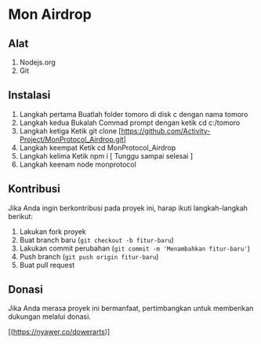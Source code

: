# Mon Airdrop
## Alat


1. Nodejs.org
2. Git

## Instalasi

1. Langkah pertama
   Buatlah folder tomoro di disk c dengan nama tomoro
2. Langkah kedua
   Bukalah Commad prompt dengan ketik cd c:/tomoro
3. Langkah ketiga
   Ketik git clone [https://github.com/Activity-Project/MonProtocol_Airdrop.git]
4. Langkah keempat
   Ketik cd MonProtocol_Airdrop
5. Langkah kelima
   Ketik npm i [ Tunggu sampai selesai ]
6. Langkah keenam
   node monprotocol


## Kontribusi

Jika Anda ingin berkontribusi pada proyek ini, harap ikuti langkah-langkah berikut:

1. Lakukan fork proyek
2. Buat branch baru (`git checkout -b fitur-baru`)
3. Lakukan commit perubahan (`git commit -m 'Menambahkan fitur-baru'`)
4. Push branch (`git push origin fitur-baru`)
5. Buat pull request


## Donasi

Jika Anda merasa proyek ini bermanfaat, pertimbangkan untuk memberikan dukungan melalui donasi.

[(https://nyawer.co/dowerarts)]



